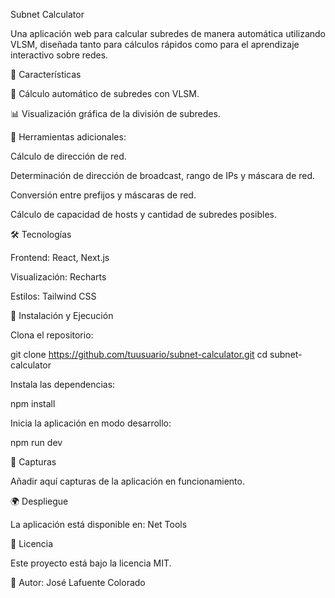 Subnet Calculator

Una aplicación web para calcular subredes de manera automática utilizando VLSM, diseñada tanto para cálculos rápidos como para el aprendizaje interactivo sobre redes.

🚀 Características

📌 Cálculo automático de subredes con VLSM.

📊 Visualización gráfica de la división de subredes.

🔎 Herramientas adicionales:

Cálculo de dirección de red.

Determinación de dirección de broadcast, rango de IPs y máscara de red.

Conversión entre prefijos y máscaras de red.

Cálculo de capacidad de hosts y cantidad de subredes posibles.

🛠️ Tecnologías

Frontend: React, Next.js

Visualización: Recharts

Estilos: Tailwind CSS

📂 Instalación y Ejecución

Clona el repositorio:

git clone https://github.com/tuusuario/subnet-calculator.git
cd subnet-calculator

Instala las dependencias:

npm install

Inicia la aplicación en modo desarrollo:

npm run dev

📸 Capturas

Añadir aquí capturas de la aplicación en funcionamiento.

🌍 Despliegue

La aplicación está disponible en: Net Tools

📄 Licencia

Este proyecto está bajo la licencia MIT.

🔗 Autor: José Lafuente Colorado

